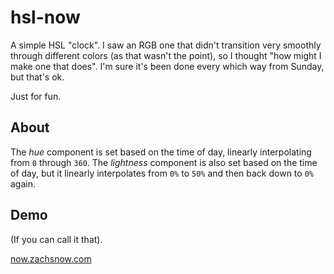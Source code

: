 # hsl-now

A simple HSL "clock". I saw an RGB one that didn't transition very smoothly through
different colors (as that wasn't the point), so I thought "how might I make one that does".
I'm sure it's been done every which way from Sunday, but that's ok.

Just for fun.

## About

The *hue* component is set based on the time of day, linearly interpolating from
`0` through `360`. The *lightness* component is also set based on the time of day,
but it linearly interpolates from `0%` to `50%` and then back down to `0%` again.

## Demo

(If you can call it that).

[now.zachsnow.com](http://now.zachsnow.com)
